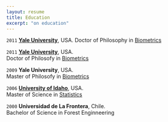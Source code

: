 ```yaml
---
layout: resume
title: Education
excerpt: "on education"
---
```



`2011`
__[Yale University](https://www.yale.edu/)__, USA. 
Doctor of Philosophy in [Biometrics](https://environment.yale.edu/)


`2011`
__[Yale University](https://www.yale.edu/)__, USA.  
Doctor of Philosofy in [Biometrics](https://environment.yale.edu/)

`2009`
__Yale University__, USA.  
Master of Philosofy in [Biometrics](https://environment.yale.edu/)

`2006`
__[University of Idaho](https://www.uidaho.edu)__, USA.  
Master of Science in [Statistics](https://www.uidaho.edu/sci/stat)

`2000`
__Universidad de La Frontera__, Chile.  
Bachelor of Science in Forest Enginneering


<!-- ### Footer

Last updated: August 2020 -->


